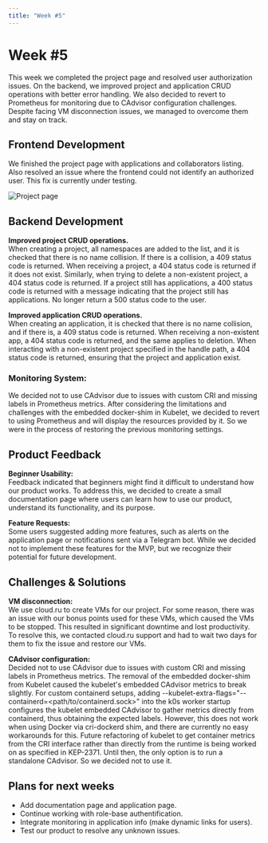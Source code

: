 ```yaml
---
title: "Week #5"
---
```


# **Week #5**

This week we completed the project page and resolved user authorization issues. On the backend, we improved project and application CRUD operations with better error handling. We also decided to revert to Prometheus for monitoring due to CAdvisor configuration challenges. Despite facing VM disconnection issues, we managed to overcome them and stay on track.

## **Frontend Development**
We finished the project page with applications and collaborators listing. Also resolved an issue where the frontend could not identify an authorized user. This fix is currently under testing.

![Project page](/2024/startup_studio/project_page.png)

## **Backend Development**

**Improved project CRUD operations.**\
When creating a project, all namespaces are added to the list, and it is checked that there is no name collision. If there is a collision, a 409 status code is returned. When receiving a project, a 404 status code is returned if it does not exist. Similarly, when trying to delete a non-existent project, a 404 status code is returned. If a project still has applications, a 400 status code is returned with a message indicating that the project still has applications. No longer return a 500 status code to the user.

**Improved application CRUD operations.**\
When creating an application, it is checked that there is no name collision, and if there is, a 409 status code is returned. When receiving a non-existent app, a 404 status code is returned, and the same applies to deletion. When interacting with a non-existent project specified in the handle path, a 404 status code is returned, ensuring that the project and application exist.

### **Monitoring System**:

We decided not to use CAdvisor due to issues with custom CRI and missing labels in Prometheus metrics. After considering the limitations and challenges with the embedded docker-shim in Kubelet, we decided to revert to using Prometheus and will display the resources provided by it. So we were in the process of restoring the previous monitoring settings.

## **Product Feedback**

**Beginner Usability:**\
Feedback indicated that beginners might find it difficult to understand how our product works. To address this, we decided to create a small documentation page where users can learn how to use our product, understand its functionality, and its purpose.

**Feature Requests:**\
Some users suggested adding more features, such as alerts on the application page or notifications sent via a Telegram bot. While we decided not to implement these features for the MVP, but we recognize their potential for future development.


## **Challenges & Solutions**

**VM disconnection:**\
We use cloud.ru to create VMs for our project. For some reason, there was an issue with our bonus points used for these VMs, which caused the VMs to be stopped. This resulted in significant downtime and lost productivity. To resolve this, we contacted cloud.ru support and had to wait two days for them to fix the issue and restore our VMs.


**CAdvisor configuration:**\
Decided not to use CAdvisor due to issues with custom CRI and missing labels in Prometheus metrics. The removal of the embedded docker-shim from Kubelet caused the kubelet's embedded CAdvisor metrics to break slightly. For custom containerd setups, adding --kubelet-extra-flags="--containerd=<path/to/containerd.sock>" into the k0s worker startup configures the kubelet embedded CAdvisor to gather metrics directly from containerd, thus obtaining the expected labels. However, this does not work when using Docker via cri-dockerd shim, and there are currently no easy workarounds for this. Future refactoring of kubelet to get container metrics from the CRI interface rather than directly from the runtime is being worked on as specified in KEP-2371. Until then, the only option is to run a standalone CAdvisor. So we decided not to use it.

## **Plans for next weeks**

- Add documentation page and application page.
- Continue working with role-base authentification.
- Integrate monitoring in application info (make dynamic links for users).
- Test our product to resolve any unknown issues.